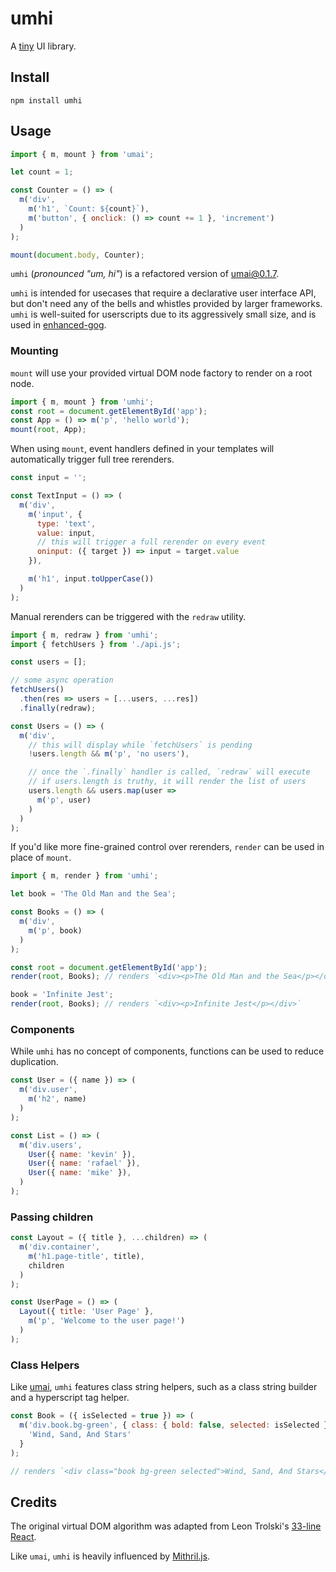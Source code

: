 # umhi

A [tiny](https://bundlephobia.com/package/umhi) UI library.

## Install

```shell
npm install umhi
```

## Usage

```js
import { m, mount } from 'umai';

let count = 1;

const Counter = () => (
  m('div',
    m('h1', `Count: ${count}`),
    m('button', { onclick: () => count += 1 }, 'increment')
  )
);

mount(document.body, Counter);
```

`umhi` (*pronounced "um, hi"*) is a refactored version of [umai@0.1.7](https://github.com/kevinfiol/umai).

`umhi` is intended for usecases that require a declarative user interface API, but don't need any of the bells and whistles provided by larger frameworks. `umhi` is well-suited for userscripts due to its aggressively small size, and is used in [enhanced-gog](https://github.com/kevinfiol/enhanced-gog).

### Mounting

`mount` will use your provided virtual DOM node factory to render on a root node.

```js
import { m, mount } from 'umhi';
const root = document.getElementById('app');
const App = () => m('p', 'hello world');
mount(root, App);
```

When using `mount`, event handlers defined in your templates will automatically trigger full tree rerenders.

```js
const input = '';

const TextInput = () => (
  m('div',
    m('input', {
      type: 'text',
      value: input,
      // this will trigger a full rerender on every event
      oninput: ({ target }) => input = target.value
    }),

    m('h1', input.toUpperCase())
  )
);
```

Manual rerenders can be triggered with the `redraw` utility.

```js
import { m, redraw } from 'umhi';
import { fetchUsers } from './api.js';

const users = [];

// some async operation
fetchUsers()
  .then(res => users = [...users, ...res])
  .finally(redraw);

const Users = () => (
  m('div',
    // this will display while `fetchUsers` is pending
    !users.length && m('p', 'no users'),

    // once the `.finally` handler is called, `redraw` will execute
    // if users.length is truthy, it will render the list of users
    users.length && users.map(user =>
      m('p', user)
    )
  )
);

```

If you'd like more fine-grained control over rerenders, `render` can be used in place of `mount`.

```js
import { m, render } from 'umhi';

let book = 'The Old Man and the Sea';

const Books = () => (
  m('div',
    m('p', book)
  )
);

const root = document.getElementById('app');
render(root, Books); // renders `<div><p>The Old Man and the Sea</p></div>`

book = 'Infinite Jest';
render(root, Books); // renders `<div><p>Infinite Jest</p></div>`
```

### Components

While `umhi` has no concept of components, functions can be used to reduce duplication.

```js
const User = ({ name }) => (
  m('div.user',
    m('h2', name)
  )
);

const List = () => (
  m('div.users',
    User({ name: 'kevin' }),
    User({ name: 'rafael' }),
    User({ name: 'mike' }),
  )
);
```

### Passing children

```js
const Layout = ({ title }, ...children) => (
  m('div.container',
    m('h1.page-title', title),
    children
  )
);

const UserPage = () => (
  Layout({ title: 'User Page' },
    m('p', 'Welcome to the user page!')
  )
);
```

### Class Helpers

Like [umai](https://github.com/kevinfiol/umai#class-utilities), `umhi` features class string helpers, such as a class string builder and a hyperscript tag helper.

```js
const Book = ({ isSelected = true }) => (
  m('div.book.bg-green', { class: { bold: false, selected: isSelected } },
    'Wind, Sand, And Stars'
  }
);

// renders `<div class="book bg-green selected">Wind, Sand, And Stars</div>`
```

## Credits
The original virtual DOM algorithm was adapted from Leon Trolski's [33-line React](https://leontrolski.github.io/33-line-react.html).

Like `umai`, `umhi` is heavily influenced by [Mithril.js](https://mithril.js.org).